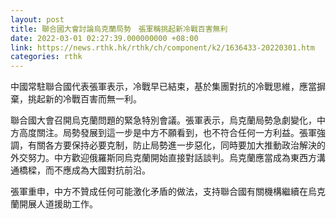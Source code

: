 ```yaml
---
layout: post
title: 聯合國大會討論烏克蘭局勢　張軍稱挑起新冷戰百害無利
date: 2022-03-01 02:27:39.000000000 +08:00
link: https://news.rthk.hk/rthk/ch/component/k2/1636433-20220301.htm
categories: rthk
---
```


中國常駐聯合國代表張軍表示，冷戰早已結束，基於集團對抗的冷戰思維，應當摒棄，挑起新的冷戰百害而無一利。

聯合國大會召開烏克蘭問題的緊急特別會議。張軍表示，烏克蘭局勢急劇變化，中方高度關注。局勢發展到這一步是中方不願看到，也不符合任何一方利益。張軍強調，有關各方要保持必要克制，防止局勢進一步惡化，同時要加大推動政治解決的外交努力。中方歡迎俄羅斯同烏克蘭開始直接對話談判。烏克蘭應當成為東西方溝通橋樑，而不應成為大國對抗前沿。

張軍重申，中方不贊成任何可能激化矛盾的做法，支持聯合國有關機構繼續在烏克蘭開展人道援助工作。
